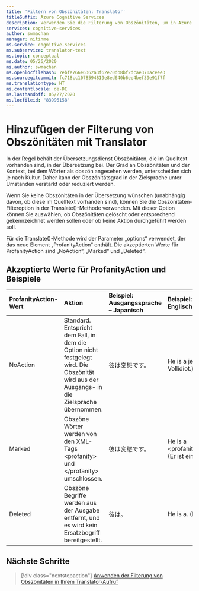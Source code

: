 ```yaml
---
title: 'Filtern von Obszönitäten: Translator'
titleSuffix: Azure Cognitive Services
description: Verwenden Sie die Filterung von Obszönitäten, um in Azure Cognitive Services Translator den Grad der Obszönität für Ihren übersetzten Text zu bestimmen.
services: cognitive-services
author: swmachan
manager: nitinme
ms.service: cognitive-services
ms.subservice: translator-text
ms.topic: conceptual
ms.date: 05/26/2020
ms.author: swmachan
ms.openlocfilehash: 7ebfe766e6362a3f62e70db8bf2dcae370aceee3
ms.sourcegitcommit: fc718cc1078594819e8ed640b6ee4bef39e91f7f
ms.translationtype: HT
ms.contentlocale: de-DE
ms.lasthandoff: 05/27/2020
ms.locfileid: "83996158"
---
```

# <a name="add-profanity-filtering-with-the-translator"></a>Hinzufügen der Filterung von Obszönitäten mit Translator

In der Regel behält der Übersetzungsdienst Obszönitäten, die im Quelltext vorhanden sind, in der Übersetzung bei. Der Grad an Obszönitäten und der Kontext, bei dem Wörter als obszön angesehen werden, unterscheiden sich je nach Kultur. Daher kann der Obszönitätsgrad in der Zielsprache unter Umständen verstärkt oder reduziert werden.

Wenn Sie keine Obszönitäten in der Übersetzung wünschen (unabhängig davon, ob diese im Quelltext vorhanden sind), können Sie die Obszönitäten-Filteroption in der Translate()-Methode verwenden. Mit dieser Option können Sie auswählen, ob Obszönitäten gelöscht oder entsprechend gekennzeichnet werden sollen oder ob keine Aktion durchgeführt werden soll.

Für die Translate()-Methode wird der Parameter „options“ verwendet, der das neue Element „ProfanityAction“ enthält. Die akzeptierten Werte für ProfanityAction sind „NoAction“, „Marked“ und „Deleted“.

## <a name="accepted-values-of-profanityaction-and-examples"></a>Akzeptierte Werte für ProfanityAction und Beispiele
|ProfanityAction-Wert | Aktion | Beispiel: Ausgangssprache – Japanisch | Beispiel: Zielsprache – Englisch|
| :---|:---|:---|:---|
| NoAction | Standard. Entspricht dem Fall, in dem die Option nicht festgelegt wird. Die Obszönität wird aus der Ausgangs- in die Zielsprache übernommen. | 彼は変態です。 | He is a jerk. (Er ist ein Vollidiot.) |
| Marked | Obszöne Wörter werden von den XML-Tags \<profanity> und \</profanity> umschlossen. | 彼は変態です。 | He is a \<profanity>jerk\</profanity>. (Er ist ein <profanity>Vollidiot</profanity>.) |
| Deleted | Obszöne Begriffe werden aus der Ausgabe entfernt, und es wird kein Ersatzbegriff bereitgestellt. | 彼は。 | He is a. (Er ist ein.) |

## <a name="next-steps"></a>Nächste Schritte
> [!div class="nextstepaction"]
> [Anwenden der Filterung von Obszönitäten in Ihrem Translator-Aufruf](reference/v3-0-translate.md)
